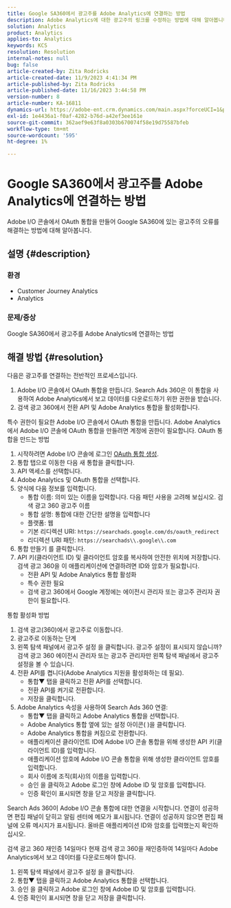 ```yaml
---
title: Google SA360에서 광고주를 Adobe Analytics에 연결하는 방법
description: Adobe Analytics에 대한 광고주의 링크를 수정하는 방법에 대해 알아봅니다.
solution: Analytics
product: Analytics
applies-to: Analytics
keywords: KCS
resolution: Resolution
internal-notes: null
bug: false
article-created-by: Zita Rodricks
article-created-date: 11/9/2023 4:41:34 PM
article-published-by: Zita Rodricks
article-published-date: 11/16/2023 3:44:58 PM
version-number: 8
article-number: KA-16811
dynamics-url: https://adobe-ent.crm.dynamics.com/main.aspx?forceUCI=1&pagetype=entityrecord&etn=knowledgearticle&id=4b21d7d5-1e7f-ee11-8179-6045bd006b3d
exl-id: 1e4436a1-f0af-4282-b76d-a42ef3ee161e
source-git-commit: 362aef9e63f8a0303b670074f58e19d75587bfeb
workflow-type: tm+mt
source-wordcount: '595'
ht-degree: 1%

---
```


# Google SA360에서 광고주를 Adobe Analytics에 연결하는 방법


Adobe I/O 콘솔에서 OAuth 통합을 만들어 Google SA360에 있는 광고주의 오류를 해결하는 방법에 대해 알아봅니다.

## 설명 {#description}


### <b>환경</b>

- Customer Journey Analytics
- Analytics




### <b>문제/증상</b>

Google SA360에서 광고주를 Adobe Analytics에 연결하는 방법


## 해결 방법 {#resolution}


다음은 광고주를 연결하는 전반적인 프로세스입니다.

1. Adobe I/O 콘솔에서 OAuth 통합을 만듭니다. Search Ads 360은 이 통합을 사용하여 Adobe Analytics에서 보고 데이터를 다운로드하기 위한 권한을 받습니다.
2. 검색 광고 360에서 전환 API 및 Adobe Analytics 통합을 활성화합니다.


특수 권한이 필요한 Adobe I/O 콘솔에서 OAuth 통합을 만듭니다. Adobe Analytics에서 Adobe I/O 콘솔에 OAuth 통합을 만들려면 계정에 권한이 필요합니다. OAuth 통합을 만드는 방법

1. 시작하려면 Adobe I/O 콘솔에 로그인 [OAuth 통합 생성](https://developer.adobe.com/developer-console/docs/guides/#!AdobeDocs/adobeio-auth/master/AuthenticationOverview/OAuthIntegration.md).
2. 통합 탭으로 이동한 다음 새 통합을 클릭합니다.
3. API 액세스를 선택합니다.
4. Adobe Analytics 및 OAuth 통합을 선택합니다.
5. 양식에 다음 정보를 입력합니다.
   - 통합 이름: 의미 있는 이름을 입력합니다. 다음 패턴 사용을 고려해 보십시오. 검색 광고 360 광고주 이름
   - 통합 설명: 통합에 대한 간단한 설명을 입력합니다
   - 플랫폼: 웹
   - 기본 리디렉션 URI: `https://searchads.google.com/ds/oauth_redirect`
   - 리디렉션 URI 패턴: `https://searchads\\.google\\.com`
6. 통합 만들기 를 클릭합니다.
7. API 키(클라이언트 ID) 및 클라이언트 암호를 복사하여 안전한 위치에 저장합니다. 검색 광고 360을 이 애플리케이션에 연결하려면 ID와 암호가 필요합니다.
   - 전환 API 및 Adobe Analytics 통합 활성화
   - 특수 권한 필요
   - 검색 광고 360에서 Google 계정에는 에이전시 관리자 또는 광고주 관리자 권한이 필요합니다.


통합 활성화 방법

1. 검색 광고(360)에서 광고주로 이동합니다.
2. 광고주로 이동하는 단계
3. 왼쪽 탐색 패널에서 광고주 설정 을 클릭합니다.    광고주 설정이 표시되지 않습니까? 검색 광고 360 에이전시 관리자 또는 광고주 관리자만 왼쪽 탐색 패널에서 광고주 설정을 볼 수 있습니다.
4. 전환 API를 켭니다(Adobe Analytics 지원을 활성화하는 데 필요).
   - 통합▼ 탭을 클릭하고 전환 API를 선택합니다.
   - 전환 API를 켜기로 전환합니다.
   - 저장을 클릭합니다.
5. Adobe Analytics 속성을 사용하여 Search Ads 360 연결:
   - 통합▼ 탭을 클릭하고 Adobe Analytics 통합을 선택합니다.
   - Adobe Analytics 통합 옆에 있는 설정 아이콘( )을 클릭합니다.
   - Adobe Analytics 통합을 켜짐으로 전환합니다.
   - 애플리케이션 클라이언트 ID에 Adobe I/O 콘솔 통합을 위해 생성한 API 키(클라이언트 ID)를 입력합니다.
   - 애플리케이션 암호에 Adobe I/O 콘솔 통합을 위해 생성한 클라이언트 암호를 입력합니다.
   - 회사 이름에 조직(회사)의 이름을 입력합니다.
   - 승인 을 클릭하고 Adobe 로그인 창에 Adobe ID 및 암호를 입력합니다.
   - 인증 확인이 표시되면 창을 닫고 저장을 클릭합니다.


Search Ads 360이 Adobe I/O 콘솔 통합에 대한 연결을 시작합니다. 연결이 성공하면 편집 패널이 닫히고 알림 센터에 메모가 표시됩니다. 연결이 성공하지 않으면 편집 패널에 오류 메시지가 표시됩니다. 올바른 애플리케이션 ID와 암호를 입력했는지 확인하십시오.

검색 광고 360 재인증 14일마다 현재 검색 광고 360을 재인증하여 14일마다 Adobe Analytics에서 보고 데이터를 다운로드해야 합니다.

1. 왼쪽 탐색 패널에서 광고주 설정 을 클릭합니다.
2. 통합▼ 탭을 클릭하고 Adobe Analytics 통합을 선택합니다.
3. 승인 을 클릭하고 Adobe 로그인 창에 Adobe ID 및 암호를 입력합니다.
4. 인증 확인이 표시되면 창을 닫고 저장을 클릭합니다.
